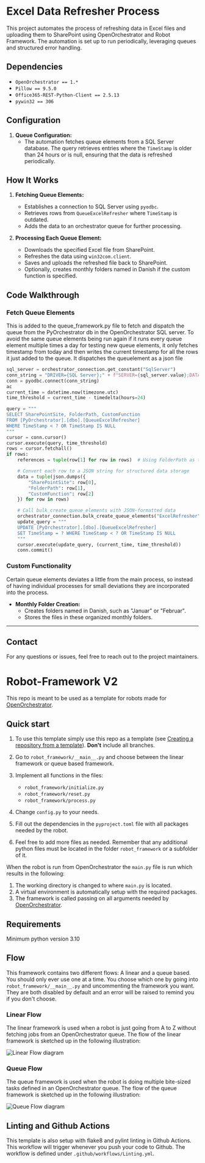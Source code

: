 # Excel Data Refresher Process

This project automates the process of refreshing data in Excel files and uploading them to SharePoint using OpenOrchestrator and Robot Framework. The automation is set up to run periodically, leveraging queues and structured error handling.

## Dependencies

- `OpenOrchestrator == 1.*`
- `Pillow == 9.5.0`
- `Office365-REST-Python-Client == 2.5.13`
- `pywin32 == 306`


## Configuration

1. **Queue Configuration:**
   - The automation fetches queue elements from a SQL Server database. The query retrieves entries where the `TimeStamp` is older than 24 hours or is null, ensuring that the data is refreshed periodically.


## How It Works

1. **Fetching Queue Elements:**
   - Establishes a connection to SQL Server using `pyodbc`.
   - Retrieves rows from `QueueExcelRefresher` where `TimeStamp` is outdated.
   - Adds the data to an orchestrator queue for further processing.

2. **Processing Each Queue Element:**
   - Downloads the specified Excel file from SharePoint.
   - Refreshes the data using `win32com.client`.
   - Saves and uploads the refreshed file back to SharePoint.
   - Optionally, creates monthly folders named in Danish if the custom function is specified.


## Code Walkthrough

### Fetch Queue Elements
This is added to the queue_framework.py file to fetch and dispatch the queue from the PyOrchestrator db in the OpenOrchestrator SQL server. To avoid the same queue elements being run again if it runs every queue element multiple times a day for testing new queue elements, it only fetches timestamp from today and then writes the current timestamp for all the rows it just added to the queue. It dispatches the queuelement as a json file

```python
sql_server = orchestrator_connection.get_constant("SqlServer")
conn_string = "DRIVER={SQL Server};" + f"SERVER={sql_server.value};DATABASE=PYORCHESTRATOR;Trusted_Connection=yes;"
conn = pyodbc.connect(conn_string)
ac
current_time = datetime.now(timezone.utc)
time_threshold = current_time - timedelta(hours=24)

query = """
SELECT SharePointSite, FolderPath, CustomFunction
FROM [PyOrchestrator].[dbo].[QueueExcelRefresher]
WHERE TimeStamp < ? OR TimeStamp IS NULL
"""
cursor = conn.cursor()
cursor.execute(query, time_threshold)
rows = cursor.fetchall()
if rows:
    references = tuple(row[1] for row in rows)  # Using FolderPath as the reference

    # Convert each row to a JSON string for structured data storage
    data = tuple(json.dumps({
        "SharePointSite": row[0],
        "FolderPath": row[1],
        "CustomFunction": row[2]
    }) for row in rows)

    # Call bulk_create_queue_elements with JSON-formatted data
    orchestrator_connection.bulk_create_queue_elements("ExcelRefresher", references=references, data=data)
    update_query = """
    UPDATE [PyOrchestrator].[dbo].[QueueExcelRefresher]
    SET TimeStamp = ? WHERE TimeStamp < ? OR TimeStamp IS NULL
    """
    cursor.execute(update_query, (current_time, time_threshold))
    conn.commit()
```


### Custom Functionality
Certain queue elements deviates a little from the main process, so instead of having individual processes for small deviations they are incorporated into the process.

- **Monthly Folder Creation:**
  - Creates folders named in Danish, such as "Januar" or "Februar".
  - Stores the files in these organized monthly folders.

---

## Contact

For any questions or issues, feel free to reach out to the project maintainers.


# Robot-Framework V2

This repo is meant to be used as a template for robots made for [OpenOrchestrator](https://github.com/itk-dev-rpa/OpenOrchestrator).

## Quick start

1. To use this template simply use this repo as a template (see [Creating a repository from a template](https://docs.github.com/en/repositories/creating-and-managing-repositories/creating-a-repository-from-a-template)).
__Don't__ include all branches.

2. Go to `robot_framework/__main__.py` and choose between the linear framework or queue based framework.

3. Implement all functions in the files:
    * `robot_framework/initialize.py`
    * `robot_framework/reset.py`
    * `robot_framework/process.py`

4. Change `config.py` to your needs.

5. Fill out the dependencies in the `pyproject.toml` file with all packages needed by the robot.

6. Feel free to add more files as needed. Remember that any additional python files must
be located in the folder `robot_framework` or a subfolder of it.

When the robot is run from OpenOrchestrator the `main.py` file is run which results
in the following:
1. The working directory is changed to where `main.py` is located.
2. A virtual environment is automatically setup with the required packages.
3. The framework is called passing on all arguments needed by [OpenOrchestrator](https://github.com/itk-dev-rpa/OpenOrchestrator).

## Requirements
Minimum python version 3.10

## Flow

This framework contains two different flows: A linear and a queue based.
You should only ever use one at a time. You choose which one by going into `robot_framework/__main__.py`
and uncommenting the framework you want. They are both disabled by default and an error will be
raised to remind you if you don't choose.

### Linear Flow

The linear framework is used when a robot is just going from A to Z without fetching jobs from an
OpenOrchestrator queue.
The flow of the linear framework is sketched up in the following illustration:

![Linear Flow diagram](Robot-Framework.svg)

### Queue Flow

The queue framework is used when the robot is doing multiple bite-sized tasks defined in an
OpenOrchestrator queue.
The flow of the queue framework is sketched up in the following illustration:

![Queue Flow diagram](Robot-Queue-Framework.svg)

## Linting and Github Actions

This template is also setup with flake8 and pylint linting in Github Actions.
This workflow will trigger whenever you push your code to Github.
The workflow is defined under `.github/workflows/Linting.yml`.

